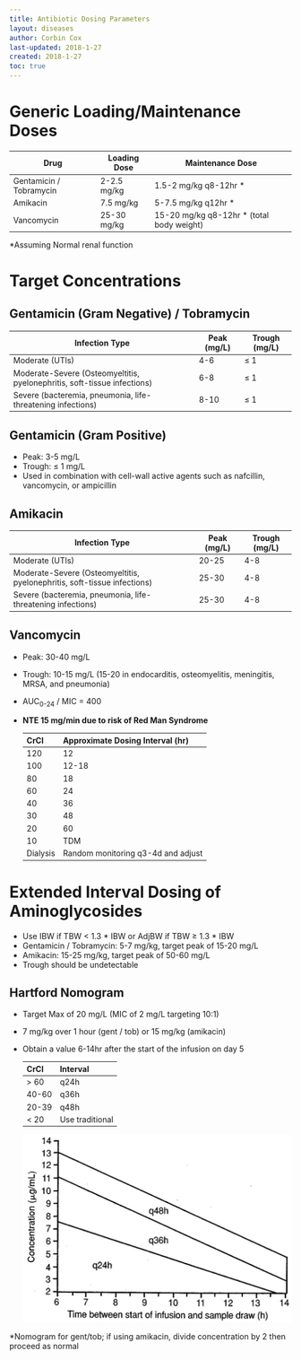 ```yaml
---
title: Antibiotic Dosing Parameters
layout: diseases
author: Corbin Cox
last-updated: 2018-1-27
created: 2018-1-27
toc: true
---
```


# Generic Loading/Maintenance Doses

| Drug                    | Loading Dose | Maintenance Dose                         |
| ----------------------- | ------------ | ---------------------------------------- |
| Gentamicin / Tobramycin | 2-2.5 mg/kg  | 1.5-2 mg/kg q8-12hr *                    |
| Amikacin                | 7.5 mg/kg    | 5-7.5 mg/kg q12hr *                      |
| Vancomycin              | 25-30 mg/kg  | 15-20 mg/kg q8-12hr * (total body weight) |

*Assuming Normal renal function

# Target Concentrations

## Gentamicin (Gram Negative) / Tobramycin

| Infection Type                           | Peak (mg/L) | Trough (mg/L) |
| ---------------------------------------- | ----------- | ------------- |
| Moderate (UTIs)                          | 4-6         | &le; 1        |
| Moderate-Severe (Osteomyeltitis, pyelonephritis, soft-tissue infections) | 6-8         | &le; 1        |
| Severe (bacteremia, pneumonia, life-threatening infections) | 8-10        | &le; 1        |

## Gentamicin (Gram Positive)

* Peak: 3-5 mg/L
* Trough: &le; 1 mg/L
* Used in combination with cell-wall active agents such as nafcillin, vancomycin, or ampicillin

## Amikacin

| Infection Type                           | Peak (mg/L) | Trough (mg/L) |
| ---------------------------------------- | ----------- | ------------- |
| Moderate (UTIs)                          | 20-25       | 4-8           |
| Moderate-Severe (Osteomyeltitis, pyelonephritis, soft-tissue infections) | 25-30       | 4-8           |
| Severe (bacteremia, pneumonia, life-threatening infections) | 25-30       | 4-8           |



## Vancomycin

* Peak: 30-40 mg/L

* Trough: 10-15 mg/L (15-20 in endocarditis, osteomyelitis, meningitis, MRSA, and pneumonia) 

* AUC<sub>0-24</sub> / MIC = 400

* **NTE 15 mg/min due to risk of Red Man Syndrome**

  | CrCl     | Approximate Dosing Interval (hr)   |
  | -------- | ---------------------------------- |
  | 120      | 12                                 |
  | 100      | 12-18                              |
  | 80       | 18                                 |
  | 60       | 24                                 |
  | 40       | 36                                 |
  | 30       | 48                                 |
  | 20       | 60                                 |
  | 10       | TDM                                |
  | Dialysis | Random monitoring q3-4d and adjust |

# Extended Interval Dosing of Aminoglycosides

* Use IBW if TBW &lt; 1.3 * IBW or AdjBW if TBW &ge; 1.3 * IBW 
* Gentamicin / Tobramycin: 5-7 mg/kg, target peak of 15-20 mg/L
* Amikacin: 15-25 mg/kg, target peak of 50-60 mg/L
* Trough should be undetectable

## Hartford Nomogram

* Target Max of 20 mg/L (MIC of 2 mg/L targeting 10:1)

* 7 mg/kg over 1 hour (gent / tob) or 15 mg/kg (amikacin)

* Obtain a value 6-14hr after the start of the infusion on day 5

  | CrCl    | Interval        |
  | ------- | --------------- |
  | &gt; 60 | q24h            |
  | 40-60   | q36h            |
  | 20-39   | q48h            |
  | &lt; 20 | Use traditional |

  ![hartfordNomogram](../images/hartfordNomogram.jpg)

*Nomogram for gent/tob; if using amikacin, divide concentration by 2 then proceed as normal